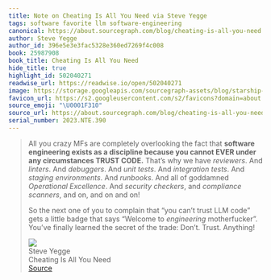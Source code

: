 ```yaml
---
title: Note on Cheating Is All You Need via Steve Yegge
tags: software favorite llm software-engineering
canonical: https://about.sourcegraph.com/blog/cheating-is-all-you-need
author: Steve Yegge
author_id: 396e5e3e3fac5328e360ed7269f4c008
book: 25987908
book_title: Cheating Is All You Need
hide_title: true
highlight_id: 502040271
readwise_url: https://readwise.io/open/502040271
image: https://storage.googleapis.com/sourcegraph-assets/blog/starship-blog-hero-1.png
favicon_url: https://s2.googleusercontent.com/s2/favicons?domain=about.sourcegraph.com
source_emoji: "\U0001F310"
source_url: https://about.sourcegraph.com/blog/cheating-is-all-you-need#:~:text=All%20you%20crazy,Don%E2%80%99t.%20Trust.%20Anything%21
serial_number: 2023.NTE.390
---
```

> All you crazy MFs are completely overlooking the fact that **software engineering exists as a discipline because you cannot EVER under any circumstances TRUST CODE.** That’s why we have *reviewers*. And *linters*. And *debuggers*. And *unit tests*. And *integration tests*. And *staging environments*. And *runbooks*. And all of goddamned *Operational Excellence*. And *security checkers*, and *compliance scanners*, and on, and on and on!
> 
> So the next one of you to complain that “you can’t trust LLM code” gets a little badge that says “Welcome to *engineering* motherfucker”. You’ve finally learned the secret of the trade: Don’t. Trust. Anything!
> <div class="quoteback-footer"><div class="quoteback-avatar"><img class="mini-favicon" src="https://s2.googleusercontent.com/s2/favicons?domain=about.sourcegraph.com"></div><div class="quoteback-metadata"><div class="metadata-inner"><span style="display:none">FROM:</span><div aria-label="Steve Yegge" class="quoteback-author"> Steve Yegge</div><div aria-label="Cheating Is All You Need" class="quoteback-title"> Cheating Is All You Need</div></div></div><div class="quoteback-backlink"><a target="_blank" aria-label="go to the full text of this quotation" rel="noopener" href="https://about.sourcegraph.com/blog/cheating-is-all-you-need#:~:text=All%20you%20crazy,Don%E2%80%99t.%20Trust.%20Anything%21" class="quoteback-arrow"> Source</a></div></div>